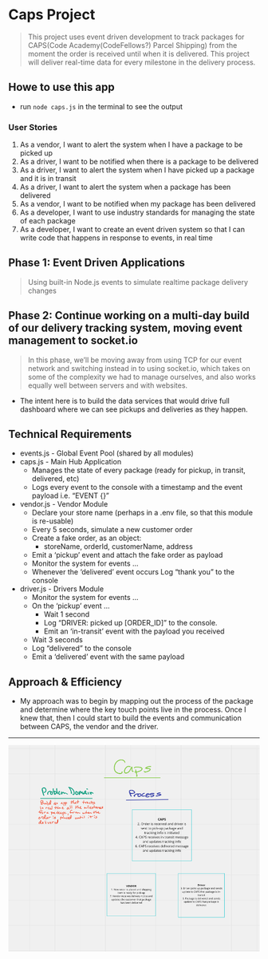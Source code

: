 # Caps Project

> This project uses event driven development to track packages for CAPS(Code Academy(CodeFellows?) Parcel Shipping) from the moment the order is received until when it is delivered. This project will deliver real-time data for every milestone in the delivery process.

## Howe to use this app

- run  `node caps.js` in the terminal to see the output

### User Stories

1. As a vendor, I want to alert the system when I have a package to be picked up
1. As a driver, I want to be notified when there is a package to be delivered
1. As a driver, I want to alert the system when I have picked up a package and it is in transit
1. As a driver, I want to alert the system when a package has been delivered
1. As a vendor, I want to be notified when my package has been delivered
1. As a developer, I want to use industry standards for managing the state of each package
1. As a developer, I want to create an event driven system so that I can write code that happens in response to events, in real time

## Phase 1: Event Driven Applications

> Using built-in Node.js events to simulate realtime package delivery changes

## Phase 2: Continue working on a multi-day build of our delivery tracking system, moving event management to socket.io

> In this phase, we’ll be moving away from using TCP for our event network and switching instead in to using socket.io, which takes on some of the complexity we had to manage ourselves, and also works equally well between servers and with websites.

- The intent here is to build the data services that would drive full dashboard where we can see pickups and deliveries as they happen.

## Technical Requirements

- events.js - Global Event Pool (shared by all modules)
- caps.js - Main Hub Application
  - Manages the state of every package (ready for pickup, in transit, delivered, etc)
  - Logs every event to the console with a timestamp and the event payload i.e. “EVENT {}”
- vendor.js - Vendor Module
  - Declare your store name (perhaps in a .env file, so that this module is re-usable)
  - Every 5 seconds, simulate a new customer order
  - Create a fake order, as an object:
    - storeName, orderId, customerName, address
  - Emit a ‘pickup’ event and attach the fake order as payload
  - Monitor the system for events …
  - Whenever the ‘delivered’ event occurs Log “thank you” to the console
- driver.js - Drivers Module
  - Monitor the system for events …
  - On the ‘pickup’ event …
    - Wait 1 second
    - Log “DRIVER: picked up [ORDER_ID]” to the console.
    - Emit an ‘in-transit’ event with the payload you received
  - Wait 3 seconds
  - Log “delivered” to the console
  - Emit a ‘delivered’ event with the same payload

## Approach & Efficiency

- My approach was to begin by mapping out the process of the package and determine where the key touch points live in the process. Once I knew that, then I could start to build the events and communication between CAPS, the vendor and the driver.

---

![Whiteboard](caps.png)
